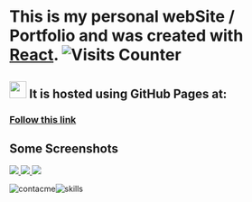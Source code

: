 # This is my personal webSite / Portfolio and was created with [React](https://github.com/facebook/create-react-app).  ![Visits Counter](https://enuvpj5cvbk9f9f.m.pipedream.net)

## <img src="https://github.com/larts85/lianelartiles/blob/master/public/images/logos/light-imadev.svg" width="30px" height='30px'/>  It is hosted using GitHub Pages at:

### [Follow this link](https://larts85.github.io/lianelartiles)

## Some Screenshots

<a href="https://larts85.github.io/lianelartiles/#/">
  <img src="https://user-images.githubusercontent.com/68341136/113426173-749af300-93a9-11eb-9098-eefbba7477bc.png" />
</a>

<a href="https://larts85.github.io/lianelartiles/#/education">
  <img src="https://user-images.githubusercontent.com/68341136/113426302-a57b2800-93a9-11eb-8806-80e9a1e84891.png" />
</a>

<a href="https://larts85.github.io/lianelartiles/#/projects">
  <img src="https://user-images.githubusercontent.com/68341136/113435054-75875100-93b8-11eb-92ed-9de6ebf7a8de.png" />
</a>

![contacme](https://user-images.githubusercontent.com/68341136/113435725-c8153d00-93b9-11eb-8b0b-a786c0c9b2de.png)![skills](https://user-images.githubusercontent.com/68341136/113435259-d0b94380-93b8-11eb-8f12-3e3ac8f1bcea.png)
